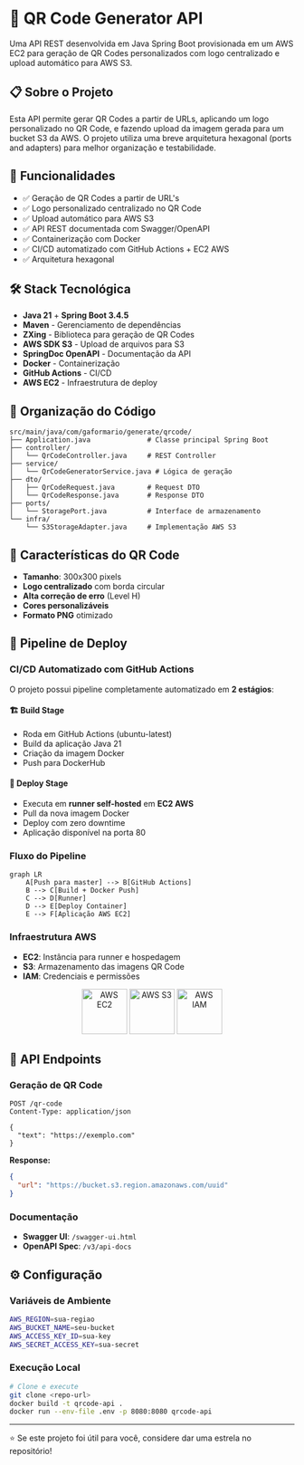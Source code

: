 # 🔗 QR Code Generator API

Uma API REST desenvolvida em Java Spring Boot provisionada em um AWS EC2 para geração de QR Codes personalizados com
logo centralizado e upload automático para AWS S3.

## 📋 Sobre o Projeto

Esta API permite gerar QR Codes a partir de URLs, aplicando um logo personalizado no QR Code, e fazendo upload da imagem
gerada para um bucket S3 da AWS. O projeto utiliza uma breve arquitetura hexagonal (ports and adapters) para melhor
organização e testabilidade.

## 🚀 Funcionalidades

- ✅ Geração de QR Codes a partir de URL's
- ✅ Logo personalizado centralizado no QR Code
- ✅ Upload automático para AWS S3
- ✅ API REST documentada com Swagger/OpenAPI
- ✅ Containerização com Docker
- ✅ CI/CD automatizado com GitHub Actions + EC2 AWS
- ✅ Arquitetura hexagonal

## 🛠️ Stack Tecnológica

- **Java 21** + **Spring Boot 3.4.5**
- **Maven** - Gerenciamento de dependências
- **ZXing** - Biblioteca para geração de QR Codes
- **AWS SDK S3** - Upload de arquivos para S3
- **SpringDoc OpenAPI** - Documentação da API
- **Docker** - Containerização
- **GitHub Actions** - CI/CD
- **AWS EC2** - Infraestrutura de deploy

## 📁 Organização do Código

```
src/main/java/com/gaformario/generate/qrcode/
├── Application.java              # Classe principal Spring Boot
├── controller/
│   └── QrCodeController.java     # REST Controller
├── service/
│   └── QrCodeGeneratorService.java # Lógica de geração
├── dto/
│   ├── QrCodeRequest.java        # Request DTO
│   └── QrCodeResponse.java       # Response DTO
├── ports/
│   └── StoragePort.java          # Interface de armazenamento
└── infra/
    └── S3StorageAdapter.java     # Implementação AWS S3
```

## 🎨 Características do QR Code

- **Tamanho**: 300x300 pixels
- **Logo centralizado** com borda circular
- **Alta correção de erro** (Level H)
- **Cores personalizáveis**
- **Formato PNG** otimizado

## 🚀 Pipeline de Deploy

### CI/CD Automatizado com GitHub Actions

O projeto possui pipeline completamente automatizado em **2 estágios**:

#### 🏗️ **Build Stage**

- Roda em GitHub Actions (ubuntu-latest)
- Build da aplicação Java 21
- Criação da imagem Docker
- Push para DockerHub

#### 🚀 **Deploy Stage**

- Executa em **runner self-hosted** em **EC2 AWS**
- Pull da nova imagem Docker
- Deploy com zero downtime
- Aplicação disponível na porta 80

### Fluxo do Pipeline

```mermaid
graph LR
    A[Push para master] --> B[GitHub Actions]
    B --> C[Build + Docker Push]
    C --> D[Runner]
    D --> E[Deploy Container]
    E --> F[Aplicação AWS EC2]
```

### Infraestrutura AWS

- **EC2**: Instância para runner e hospedagem
- **S3**: Armazenamento das imagens QR Code
- **IAM**: Credenciais e permissões

<div align="center">
  <img src="https://icon.icepanel.io/AWS/svg/Compute/EC2.svg" alt="AWS EC2" width="80" height="80"/>
  <img src="https://icon.icepanel.io/AWS/svg/Storage/Simple-Storage-Service.svg" alt="AWS S3" width="80" height="80"/>
  <img src="https://icon.icepanel.io/AWS/svg/Security-Identity-Compliance/Identity-and-Access-Management.svg" alt="AWS IAM" width="80" height="80"/>
</div>

## 📖 API Endpoints

### Geração de QR Code

```http
POST /qr-code
Content-Type: application/json

{
  "text": "https://exemplo.com"
}
```

**Response:**

```json
{
  "url": "https://bucket.s3.region.amazonaws.com/uuid"
}
```

### Documentação

- **Swagger UI**: `/swagger-ui.html`
- **OpenAPI Spec**: `/v3/api-docs`

## ⚙️ Configuração

### Variáveis de Ambiente

```bash
AWS_REGION=sua-regiao
AWS_BUCKET_NAME=seu-bucket
AWS_ACCESS_KEY_ID=sua-key
AWS_SECRET_ACCESS_KEY=sua-secret
```

### Execução Local

```bash
# Clone e execute
git clone <repo-url>
docker build -t qrcode-api .
docker run --env-file .env -p 8080:8080 qrcode-api
```

---

⭐ Se este projeto foi útil para você, considere dar uma estrela no repositório!
